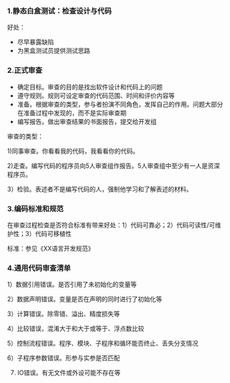 ### 1.静态白盒测试：检查设计与代码

好处：

+ 尽早暴露缺陷
+ 为黑盒测试员提供测试思路

### 2.正式审查

+ 确定目标。审查的目的是找出软件设计和代码上的问题
+ 遵守规则。规则可设定审查的代码范围、时间和评价内容等
+ 准备。根据审查的类型，参与者扮演不同角色，发挥自己的作用。问题大部分在准备过程中发现的，而不是实际审查期
+ 编写报告。做出审查结果的书面报告，提交给开发组

审查的类型：

1)同事审查。你看看我的代码，我看看你的代码。

2)走查。编写代码的程序员向5人审查组作报告。5人审查组中至少有一人是资深程序员。

3）检验。表述者不是编写代码的人，强制他学习和了解表述的材料。

### 3.编码标准和规范

在审查过程检查是否符合标准有带来好处：1）代码可靠必；2）代码可读性/可维护性；3）代码可移植性

标准：参见《XX语言开发规范》

### 4.通用代码审查清单

1）数据引用错误。是否引用了未初始化的变量等

2）数据声明错误。变量是否在声明的同时进行了初始化等

3）计算错误。除零错、溢出、精度损失等

4）比较错误，混淆大于和大于或等于、浮点数比较

5）控制流程错误。程序、模块、子程序和循环能否终止、丢失分支情况

6）子程序参数错误。形参与实参是否匹配

7)  IO错误。有无文件或外设可能不存在等

